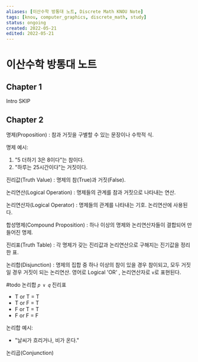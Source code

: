 ```yaml
---
aliases: [이산수학 방통대 노트, Discrete Math KNOU Note]
tags: [knou, computer_graphics, discrete_math, study]
status: ongoing
created: 2022-05-21
edited: 2022-05-21
---
```


# 이산수학 방통대 노트

## Chapter 1
Intro SKIP

## Chapter 2
명제(Proposition) : 참과 거짓을 구별할 수 있는 문장이나 수학적 식.

명제 예시:
1. "5 더하기 3은 8이다"는 참이다.
2. "하루는 25시간이다"는 거짓이다.

진리값(Truth Value) : 명제의 참(True)과 거짓(False).

논리연산(Logical Operation) : 명제들의 관계를 참과 거짓으로 나타내는 연산.

논리연산자(Logical Operator) : 명제들의 관계를 나타내는 기호. 논리연산에 사용된다.

합성명제(Compound Proposition) : 하나 이상의 명제와 논리연산자들이 결합되어 만들어진 명제.

진리표(Truth Table) : 각 명제가 갖는 진리값과 논리연산으로 구해지는 진기값을 정리한 표.

논리합(Disjunction) : 명제의 집합 중 하나 이상의 참이 있을 경우 참이되고, 모두 거짓일 경우 거짓이 되는 논리연산. 영어로 Logical 'OR' , 논리연산자로 `∨`로 표현된다.

#todo 논리합 `𝑝 ∨ 𝑞` 진리표
- T or T = T
- T or F = T
- F or T = T
- F or F = F

논리합 예시:
- "날씨가 흐리거나, 비가 온다."

논리곱(Conjunction)
